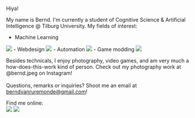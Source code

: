 Hiya!

My name is Bernd. I'm currently a student of Cognitive Science & Artificial Intelligence @ Tilburg University.
My fields of interest:  
  - Machine Learning  
  <img src="https://img.shields.io/badge/PyTorch-EE4C2C?style=for-the-badge&logo=pytorch&logoColor=white" />  
  - Webdesign  
  <img src="https://img.shields.io/badge/Flask-000000?style=for-the-badge&logo=flask&logoColor=white" />  
  - Automation  
  <img src="https://img.shields.io/badge/Flask-000000?style=for-the-badge&logo=flask&logoColor=white" />  
  - Game modding  
  <img src="https://img.shields.io/badge/PyTorch-EE4C2C?style=for-the-badge&logo=pytorch&logoColor=white" />  
  
Besides technicals, I enjoy photography, video games, and am very much a how-does-this-work kind of person. Check out my photography work at @bernd.jpeg on Instagram!   
\
Questions, remarks or inquiries? Shoot me an email at berndvanruremonde@gmail.com!    

Find me online:  
<img src="https://img.shields.io/badge/Stack_Overflow-FE7A16?style=for-the-badge&logo=stack-overflow&logoColor=white" href="https://stackoverflow.com/users/22788538/bernd-van-ruremonde" />
<img src="https://img.shields.io/badge/LinkedIn-0077B5?style=for-the-badge&logo=linkedin&logoColor=white" href="https://www.linkedin.com/in/bernd-van-ruremonde-64b4161b3/" />

